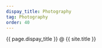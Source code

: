 ```yaml
---
dispay_title: Photography
tag: Photography
order: 40
---
```


{{ page.dispay_title }} @ {{ site.title }}